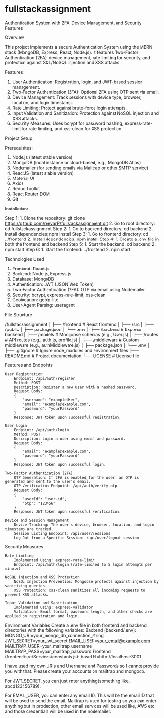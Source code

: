 # fullstackassignment

Authentication System with 2FA, Device Management, and Security Features

Overview

This project implements a secure Authentication System using the MERN stack (MongoDB, Express, React, Node.js). It features Two-Factor Authentication (2FA), device management, rate limiting for security, and protection against SQL/NoSQL injection and XSS attacks.

Features:

1. User Authentication: Registration, login, and JWT-based session management.
2. Two-Factor Authentication (2FA): Optional 2FA using OTP sent via email.
3. Device Management: Track sessions with device type, browser, location, and login timestamp.
4. Rate Limiting: Protect against brute-force login attempts.
5. Input Validation and Sanitization: Protection against NoSQL injection and XSS attacks.
6. Security Measures: Uses bcrypt for password hashing, express-rate-limit for rate limiting, and xss-clean for XSS protection.

Project Setup:

Prerequisites:

1. Node.js (latest stable version)
2. MongoDB (local instance or cloud-based, e.g., MongoDB Atlas)
3. Nodemailer (for sending emails via Mailtrap or other SMTP service)
4. ReactJS (latest stable version)
5. Material UI
6. Axios
7. Redux Toolkit
8. React Router DOM
9. Git

Installation:

Step 1: 1. Clone the repository: git clone https://github.com/reevarP/fullstackassignment.git 2. Go to root directory: cd fullstackassignment
Step 2: 1. Go to backend directory: cd backend 2. Install dependencies: npm install
Step 3: 1. Go to frontend directory: cd ../frontend 2. Install dependencies: npm install
Step 4: 1. Create a .env file in both the frontend and backend
Step 5: 1. Start the backend: cd backend 2. npm start
Step 6: 1. Start the frontend: ../frontend 2. npm start

Technologies Used

1. Frontend: React.js
2. Backend: Node.js, Express.js
3. Database: MongoDB
4. Authentication: JWT (JSON Web Token)
5. Two-Factor Authentication (2FA): OTP via email using Nodemailer
6. Security: bcrypt, express-rate-limit, xss-clean
7. Geolocation: geoip-lite
8. User-Agent Parsing: useragent

File Structure

/fullstackassignment
│
├── /frontend # React frontend
│ ├── /src
│ ├── /public
│ ├── package.json
│ └── .env
│
├── /backend # Express backend
│ ├── /models # Mongoose schemas (e.g., User.js)
│ ├── /routes # API routes (e.g., auth.js, profile.js)
│ ├── /middleware # Custom middleware (e.g., authMiddleware.js)
│ ├── package.json
│ └── .env
│
├── .gitignore # Ignore node_modules and environment files
├── README.md # Project documentation
└── LICENSE # License file

Features and Endpoints

    User Registration
        Endpoint: /api/auth/register
        Method: POST
        Description: Register a new user with a hashed password.
        Request Body:
        {
            "username": "exampleUser",
            "email": "example@example.com",
            "password": "yourPassword"
        }
        Response: JWT token upon successful registration.

    User Login
        Endpoint: /api/auth/login
        Method: POST
        Description: Login a user using email and password.
        Request Body:
        {
            "email": "example@example.com",
            "password": "yourPassword"
        }
        Response: JWT token upon successful login.

    Two-Factor Authentication (2FA)
        OTP Generation: If 2FA is enabled for the user, an OTP is generated and sent to the user's email.
        OTP Verification Endpoint: /api/auth/verify-otp
        Request Body:
        {
            "userId": "user-id",
            "otp": "123456"
        }
        Response: JWT token upon successful verification.

    Device and Session Management
        Device Tracking: The user's device, browser, location, and login timestamp are tracked.
        Session Listing Endpoint: /api/user/sessions
        Log Out from a Specific Session: /api/user/logout-session

Security Measures

    Rate Limiting
        Implemented Using: express-rate-limit
        Endpoint: /api/auth/login (rate-limited to 5 login attempts per minute)

    NoSQL Injection and XSS Protection
        NoSQL Injection Prevention: Mongoose protects against injection by sanitizing queries.
        XSS Protection: xss-clean sanitizes all incoming requests to prevent XSS attacks.

    Input Validation and Sanitization
        Implemented Using: express-validator
        Validation: Email format, password length, and other checks are applied on registration and login.

Environment Variables
    Create a .env file in both frontend and backend directories with the following variables:
        Backend (backend/.env):
            MONGO_URI=your_mongo_db_connection_string
            JWT_SECRET=your_jwt_secret
            EMAIL_USER=your_email@example.com
            MAILTRAP_USER=your_mailtrap_username
            MAILTRAP_PASS=your_mailtrap_password
        Frontend (frontend/src/Services/constants.js):
            baseUrl=http://localhost:3001

I have used my own URIs and Username and Passwords so I cannot provide you with that. Please create your accounts on mailtrap and mongodb.

For JWT_SECRET, you can just enter anything(something like, abcd123456789).

For EMAIL_USER, you can enter any email ID. This will be the email ID that will be used to send the email. Mailtrap is used for testing so you can enter anything but in production, other email services will be used like, AWS etc and those credentials will be used in the nodemailer.
